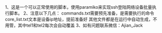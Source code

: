 1、这是一个可以正常使用的脚本，使用paramiko来实现ssh登陆网络设备批量执行脚本。
2、注意以下几点：
    commands.txt需要预先准备，是需要执行的命令
    core_list.txt文本是设备ip地址，提前准备好
    其他文件都是在运行中自动生成，不用管，其中tel1和tel2每次会自动覆盖
3、如有问题联系微信：Ajian_Jack
